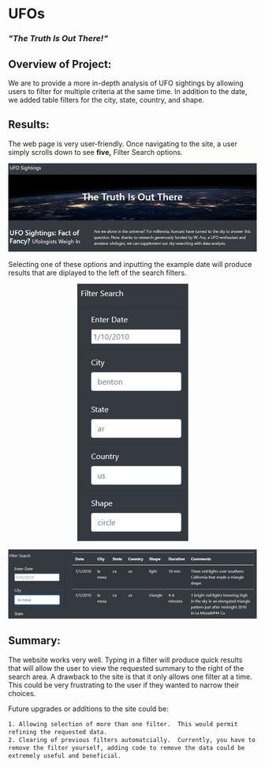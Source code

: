 # UFOs
### *"The Truth Is Out There!"*

## Overview of Project:

We are to provide a more in-depth analysis of UFO sightings by allowing users to filter for multiple criteria at the same time. In addition to the date, we added table filters for the city, state, country, and shape.

## Results:

The web page is very user-friendly.  Once navigating to the site, a user simply scrolls down to see **five,** Filter Search options.

![site](static/images/site.PNG)

Selecting one of these options and inputting the example date will produce results that are diplayed to the left of the search filters.

<p align="center">
<img src="static/images/filter_search.PNG" />
</p>

![](static/images/city_search.PNG)

## Summary:

The website works very well.  Typing in a filter will produce quick results that will allow the user to view the requested summary to the right of the search area.  A drawback to the site is that it only allows one filter at a time.  This could be very frustrating to the user if they wanted to narrow their choices.

Future upgrades or additions to the site could be:

    1. Allowing selection of more than one filter.  This would permit refining the requested data.
    2. Clearing of previous filters automatcially.  Currently, you have to remove the filter yourself, adding code to remove the data could be extremely useful and beneficial.
